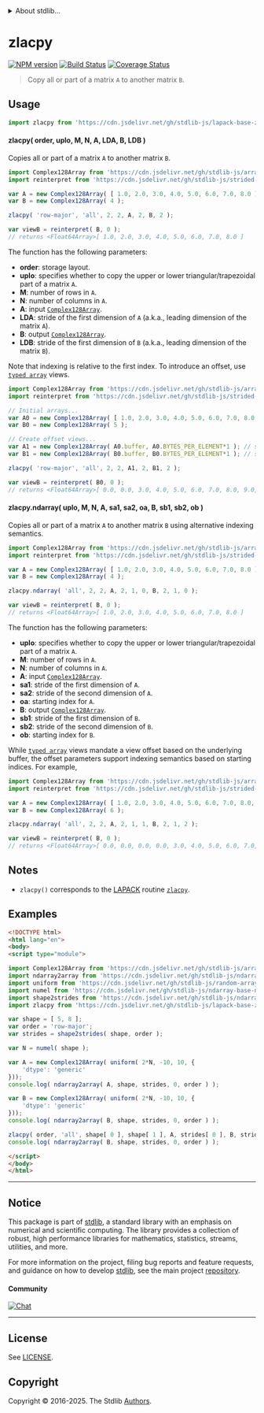 <!--

@license Apache-2.0

Copyright (c) 2025 The Stdlib Authors.

Licensed under the Apache License, Version 2.0 (the "License");
you may not use this file except in compliance with the License.
You may obtain a copy of the License at

   http://www.apache.org/licenses/LICENSE-2.0

Unless required by applicable law or agreed to in writing, software
distributed under the License is distributed on an "AS IS" BASIS,
WITHOUT WARRANTIES OR CONDITIONS OF ANY KIND, either express or implied.
See the License for the specific language governing permissions and
limitations under the License.

-->


<details>
  <summary>
    About stdlib...
  </summary>
  <p>We believe in a future in which the web is a preferred environment for numerical computation. To help realize this future, we've built stdlib. stdlib is a standard library, with an emphasis on numerical and scientific computation, written in JavaScript (and C) for execution in browsers and in Node.js.</p>
  <p>The library is fully decomposable, being architected in such a way that you can swap out and mix and match APIs and functionality to cater to your exact preferences and use cases.</p>
  <p>When you use stdlib, you can be absolutely certain that you are using the most thorough, rigorous, well-written, studied, documented, tested, measured, and high-quality code out there.</p>
  <p>To join us in bringing numerical computing to the web, get started by checking us out on <a href="https://github.com/stdlib-js/stdlib">GitHub</a>, and please consider <a href="https://opencollective.com/stdlib">financially supporting stdlib</a>. We greatly appreciate your continued support!</p>
</details>

# zlacpy

[![NPM version][npm-image]][npm-url] [![Build Status][test-image]][test-url] [![Coverage Status][coverage-image]][coverage-url] <!-- [![dependencies][dependencies-image]][dependencies-url] -->

> Copy all or part of a matrix `A` to another matrix `B`.



<section class="usage">

## Usage

```javascript
import zlacpy from 'https://cdn.jsdelivr.net/gh/stdlib-js/lapack-base-zlacpy@esm/index.mjs';
```

#### zlacpy( order, uplo, M, N, A, LDA, B, LDB )

Copies all or part of a matrix `A` to another matrix `B`.

```javascript
import Complex128Array from 'https://cdn.jsdelivr.net/gh/stdlib-js/array-complex128@esm/index.mjs';
import reinterpret from 'https://cdn.jsdelivr.net/gh/stdlib-js/strided-base-reinterpret-complex128@esm/index.mjs';

var A = new Complex128Array( [ 1.0, 2.0, 3.0, 4.0, 5.0, 6.0, 7.0, 8.0 ] );
var B = new Complex128Array( 4 );

zlacpy( 'row-major', 'all', 2, 2, A, 2, B, 2 );

var viewB = reinterpret( B, 0 );
// returns <Float64Array>[ 1.0, 2.0, 3.0, 4.0, 5.0, 6.0, 7.0, 8.0 ]
```

The function has the following parameters:

-   **order**: storage layout.
-   **uplo**: specifies whether to copy the upper or lower triangular/trapezoidal part of a matrix `A`.
-   **M**: number of rows in `A`.
-   **N**: number of columns in `A`.
-   **A**: input [`Complex128Array`][@stdlib/array/complex128].
-   **LDA**: stride of the first dimension of `A` (a.k.a., leading dimension of the matrix `A`).
-   **B**: output [`Complex128Array`][@stdlib/array/complex128].
-   **LDB**: stride of the first dimension of `B` (a.k.a., leading dimension of the matrix `B`).

Note that indexing is relative to the first index. To introduce an offset, use [`typed array`][mdn-typed-array] views.

<!-- eslint-disable stdlib/capitalized-comments, max-len -->

```javascript
import Complex128Array from 'https://cdn.jsdelivr.net/gh/stdlib-js/array-complex128@esm/index.mjs';
import reinterpret from 'https://cdn.jsdelivr.net/gh/stdlib-js/strided-base-reinterpret-complex128@esm/index.mjs';

// Initial arrays...
var A0 = new Complex128Array( [ 1.0, 2.0, 3.0, 4.0, 5.0, 6.0, 7.0, 8.0, 9.0, 10.0 ] );
var B0 = new Complex128Array( 5 );

// Create offset views...
var A1 = new Complex128Array( A0.buffer, A0.BYTES_PER_ELEMENT*1 ); // start at 2nd element
var B1 = new Complex128Array( B0.buffer, B0.BYTES_PER_ELEMENT*1 ); // start at 2nd element

zlacpy( 'row-major', 'all', 2, 2, A1, 2, B1, 2 );

var viewB = reinterpret( B0, 0 );
// returns <Float64Array>[ 0.0, 0.0, 3.0, 4.0, 5.0, 6.0, 7.0, 8.0, 9.0, 10.0 ]
```

#### zlacpy.ndarray( uplo, M, N, A, sa1, sa2, oa, B, sb1, sb2, ob )

Copies all or part of a matrix `A` to another matrix `B` using alternative indexing semantics.

```javascript
import Complex128Array from 'https://cdn.jsdelivr.net/gh/stdlib-js/array-complex128@esm/index.mjs';
import reinterpret from 'https://cdn.jsdelivr.net/gh/stdlib-js/strided-base-reinterpret-complex128@esm/index.mjs';

var A = new Complex128Array( [ 1.0, 2.0, 3.0, 4.0, 5.0, 6.0, 7.0, 8.0 ] );
var B = new Complex128Array( 4 );

zlacpy.ndarray( 'all', 2, 2, A, 2, 1, 0, B, 2, 1, 0 );

var viewB = reinterpret( B, 0 );
// returns <Float64Array>[ 1.0, 2.0, 3.0, 4.0, 5.0, 6.0, 7.0, 8.0 ]
```

The function has the following parameters:

-   **uplo**: specifies whether to copy the upper or lower triangular/trapezoidal part of a matrix `A`.
-   **M**: number of rows in `A`.
-   **N**: number of columns in `A`.
-   **A**: input [`Complex128Array`][@stdlib/array/complex128].
-   **sa1**: stride of the first dimension of `A`.
-   **sa2**: stride of the second dimension of `A`.
-   **oa**: starting index for `A`.
-   **B**: output [`Complex128Array`][@stdlib/array/complex128].
-   **sb1**: stride of the first dimension of `B`.
-   **sb2**: stride of the second dimension of `B`.
-   **ob**: starting index for `B`.

While [`typed array`][mdn-typed-array] views mandate a view offset based on the underlying buffer, the offset parameters support indexing semantics based on starting indices. For example,

<!-- eslint-disable max-len -->

```javascript
import Complex128Array from 'https://cdn.jsdelivr.net/gh/stdlib-js/array-complex128@esm/index.mjs';
import reinterpret from 'https://cdn.jsdelivr.net/gh/stdlib-js/strided-base-reinterpret-complex128@esm/index.mjs';

var A = new Complex128Array( [ 1.0, 2.0, 3.0, 4.0, 5.0, 6.0, 7.0, 8.0, 9.0, 10.0 ] );
var B = new Complex128Array( 6 );

zlacpy.ndarray( 'all', 2, 2, A, 2, 1, 1, B, 2, 1, 2 );

var viewB = reinterpret( B, 0 );
// returns <Float64Array>[ 0.0, 0.0, 0.0, 0.0, 3.0, 4.0, 5.0, 6.0, 7.0, 8.0, 9.0, 10.0 ]
```

</section>

<!-- /.usage -->

<section class="notes">

## Notes

-   `zlacpy()` corresponds to the [LAPACK][lapack] routine [`zlacpy`][lapack-zlacpy].

</section>

<!-- /.notes -->

<section class="examples">

## Examples

<!-- eslint no-undef: "error" -->

```html
<!DOCTYPE html>
<html lang="en">
<body>
<script type="module">

import Complex128Array from 'https://cdn.jsdelivr.net/gh/stdlib-js/array-complex128@esm/index.mjs';
import ndarray2array from 'https://cdn.jsdelivr.net/gh/stdlib-js/ndarray-base-to-array@esm/index.mjs';
import uniform from 'https://cdn.jsdelivr.net/gh/stdlib-js/random-array-discrete-uniform@esm/index.mjs';
import numel from 'https://cdn.jsdelivr.net/gh/stdlib-js/ndarray-base-numel@esm/index.mjs';
import shape2strides from 'https://cdn.jsdelivr.net/gh/stdlib-js/ndarray-base-shape2strides@esm/index.mjs';
import zlacpy from 'https://cdn.jsdelivr.net/gh/stdlib-js/lapack-base-zlacpy@esm/index.mjs';

var shape = [ 5, 8 ];
var order = 'row-major';
var strides = shape2strides( shape, order );

var N = numel( shape );

var A = new Complex128Array( uniform( 2*N, -10, 10, {
    'dtype': 'generic'
}));
console.log( ndarray2array( A, shape, strides, 0, order ) );

var B = new Complex128Array( uniform( 2*N, -10, 10, {
    'dtype': 'generic'
}));
console.log( ndarray2array( B, shape, strides, 0, order ) );

zlacpy( order, 'all', shape[ 0 ], shape[ 1 ], A, strides[ 0 ], B, strides[ 0 ] );
console.log( ndarray2array( B, shape, strides, 0, order ) );

</script>
</body>
</html>
```

</section>

<!-- /.examples -->

<!-- C interface documentation. -->



<!-- Section for related `stdlib` packages. Do not manually edit this section, as it is automatically populated. -->

<section class="related">

</section>

<!-- /.related -->

<!-- Section for all links. Make sure to keep an empty line after the `section` element and another before the `/section` close. -->


<section class="main-repo" >

* * *

## Notice

This package is part of [stdlib][stdlib], a standard library with an emphasis on numerical and scientific computing. The library provides a collection of robust, high performance libraries for mathematics, statistics, streams, utilities, and more.

For more information on the project, filing bug reports and feature requests, and guidance on how to develop [stdlib][stdlib], see the main project [repository][stdlib].

#### Community

[![Chat][chat-image]][chat-url]

---

## License

See [LICENSE][stdlib-license].


## Copyright

Copyright &copy; 2016-2025. The Stdlib [Authors][stdlib-authors].

</section>

<!-- /.stdlib -->

<!-- Section for all links. Make sure to keep an empty line after the `section` element and another before the `/section` close. -->

<section class="links">

[npm-image]: http://img.shields.io/npm/v/@stdlib/lapack-base-zlacpy.svg
[npm-url]: https://npmjs.org/package/@stdlib/lapack-base-zlacpy

[test-image]: https://github.com/stdlib-js/lapack-base-zlacpy/actions/workflows/test.yml/badge.svg?branch=main
[test-url]: https://github.com/stdlib-js/lapack-base-zlacpy/actions/workflows/test.yml?query=branch:main

[coverage-image]: https://img.shields.io/codecov/c/github/stdlib-js/lapack-base-zlacpy/main.svg
[coverage-url]: https://codecov.io/github/stdlib-js/lapack-base-zlacpy?branch=main

<!--

[dependencies-image]: https://img.shields.io/david/stdlib-js/lapack-base-zlacpy.svg
[dependencies-url]: https://david-dm.org/stdlib-js/lapack-base-zlacpy/main

-->

[chat-image]: https://img.shields.io/gitter/room/stdlib-js/stdlib.svg
[chat-url]: https://app.gitter.im/#/room/#stdlib-js_stdlib:gitter.im

[stdlib]: https://github.com/stdlib-js/stdlib

[stdlib-authors]: https://github.com/stdlib-js/stdlib/graphs/contributors

[umd]: https://github.com/umdjs/umd
[es-module]: https://developer.mozilla.org/en-US/docs/Web/JavaScript/Guide/Modules

[deno-url]: https://github.com/stdlib-js/lapack-base-zlacpy/tree/deno
[deno-readme]: https://github.com/stdlib-js/lapack-base-zlacpy/blob/deno/README.md
[umd-url]: https://github.com/stdlib-js/lapack-base-zlacpy/tree/umd
[umd-readme]: https://github.com/stdlib-js/lapack-base-zlacpy/blob/umd/README.md
[esm-url]: https://github.com/stdlib-js/lapack-base-zlacpy/tree/esm
[esm-readme]: https://github.com/stdlib-js/lapack-base-zlacpy/blob/esm/README.md
[branches-url]: https://github.com/stdlib-js/lapack-base-zlacpy/blob/main/branches.md

[stdlib-license]: https://raw.githubusercontent.com/stdlib-js/lapack-base-zlacpy/main/LICENSE

[lapack]: https://www.netlib.org/lapack/explore-html/

[lapack-zlacpy]: https://netlib.org/lapack/explore-html/d0/d9e/group__lacpy_ga243f0a47458b9a525136a69146c10192.html#ga243f0a47458b9a525136a69146c10192

[@stdlib/array/complex128]: https://github.com/stdlib-js/array-complex128/tree/esm

[mdn-typed-array]: https://developer.mozilla.org/en-US/docs/Web/JavaScript/Reference/Global_Objects/TypedArray

</section>

<!-- /.links -->
